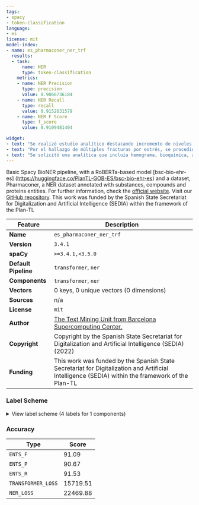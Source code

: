 ```yaml
---
tags:
- spacy
- token-classification
language:
- es
license: mit
model-index:
- name: es_pharmaconer_ner_trf
  results:
  - task:
      name: NER
      type: token-classification
    metrics:
    - name: NER Precision
      type: precision
      value: 0.9066736184
    - name: NER Recall
      type: recall
      value: 0.9152631579
    - name: NER F Score
      type: f_score
      value: 0.9109481404

widget:
- text: "Se realizó estudio analítico destacando incremento de niveles de PTH y vitamina D (103,7 pg/ml y 272 ng/ml, respectivamente), atribuidos al exceso de suplementación de vitamina D."
- text: "Por el hallazgo de múltiples fracturas por estrés, se procedió a estudio en nuestras consultas, realizándose análisis con función renal, calcio sérico y urinario, calcio iónico, magnesio y PTH, que fueron normales."
- text: "Se solicitó una analítica que incluía hemograma, bioquímica, anticuerpos antinucleares (ANA) y serologías, examen de orina, así como biopsia de la lesión. Los resultados fueron normales, con ANA, anti-Sm, anti-RNP, anti-SSA, anti-SSB, anti-Jo1 y anti-Scl70 negativos."
---
```

Basic Spacy BioNER pipeline, with a RoBERTa-based model [bsc-bio-ehr-es] (https://huggingface.co/PlanTL-GOB-ES/bsc-bio-ehr-es) and a dataset, Pharmaconer, a NER dataset annotated with substances, compounds and proteins entities. For further information, check the  [official website](https://temu.bsc.es/pharmaconer/). Visit our [GitHub repository](https://github.com/PlanTL-GOB-ES/lm-biomedical-clinical-es). This work was funded by the Spanish State Secretariat for Digitalization and Artificial Intelligence (SEDIA) within the framework of the Plan-TL

| Feature | Description |
| --- | --- |
| **Name** | `es_pharmaconer_ner_trf` |
| **Version** | `3.4.1` |
| **spaCy** | `>=3.4.1,<3.5.0` |
| **Default Pipeline** | `transformer`, `ner` |
| **Components** | `transformer`, `ner` |
| **Vectors** | 0 keys, 0 unique vectors (0 dimensions) |
| **Sources** | n/a |
| **License** | `mit` |
| **Author** | [The Text Mining Unit from Barcelona Supercomputing Center.](https://huggingface.co/PlanTL-GOB-ES/) |
| **Copyright** | Copyright by the Spanish State Secretariat for Digitalization and Artificial Intelligence (SEDIA) (2022) |
| **Funding** | This work was funded by the Spanish State Secretariat for Digitalization and Artificial Intelligence (SEDIA) within the framework of the Plan-TL |

### Label Scheme

<details>

<summary>View label scheme (4 labels for 1 components)</summary>

| Component | Labels |
| --- | --- |
| **`ner`** | `NORMALIZABLES`, `NO_NORMALIZABLES`, `PROTEINAS`, `UNCLEAR` |

</details>

### Accuracy

| Type | Score |
| --- | --- |
| `ENTS_F` | 91.09 |
| `ENTS_P` | 90.67 |
| `ENTS_R` | 91.53 |
| `TRANSFORMER_LOSS` | 15719.51 |
| `NER_LOSS` | 22469.88 |